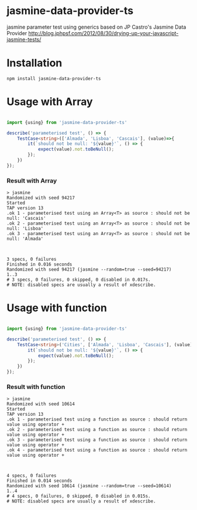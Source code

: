 # jasmine-data-provider-ts
jasmine parameter test using generics based on JP Castro's Jasmine Data Provider 
http://blog.jphpsf.com/2012/08/30/drying-up-your-javascript-jasmine-tests/


# Installation
```
npm install jasmine-data-provider-ts
```

# Usage with Array<T>
```TypeScript

import {using} from 'jasmine-data-provider-ts'

describe('parameterised test', () => {
    TestCase<string>(['Almada', 'Lisboa', 'Cascais'], (value)=>{
        it(`should not be null: '${value}'`, () => {
            expect(value).not.toBeNull();
        });
    })
});

```
### Result with Array<T>
```
> jasmine
Randomized with seed 94217
Started
TAP version 13
.ok 1 - parameterised test using an Array<T> as source : should not be null: 'Cascais'
.ok 2 - parameterised test using an Array<T> as source : should not be null: 'Lisboa'
.ok 3 - parameterised test using an Array<T> as source : should not be null: 'Almada'



3 specs, 0 failures
Finished in 0.016 seconds
Randomized with seed 94217 (jasmine --random=true --seed=94217)
1..3
# 3 specs, 0 failures, 0 skipped, 0 disabled in 0.017s.
# NOTE: disabled specs are usually a result of xdescribe.
```

# Usage with function
```TypeScript

import {using} from 'jasmine-data-provider-ts'

describe('parameterised test', () => {
    TestCase<string>('Cities', ['Almada', 'Lisboa', 'Cascais'], (value)=>{
        it(`should not be null: '${value}'`, () => {
            expect(value).not.toBeNull();
        });
    })
});

```
### Result with function
```
> jasmine
Randomized with seed 10614
Started
TAP version 13
.ok 1 - parameterised test using a function as source : should return value using operator +
.ok 2 - parameterised test using a function as source : should return value using operator +
.ok 3 - parameterised test using a function as source : should return value using operator +
.ok 4 - parameterised test using a function as source : should return value using operator +



4 specs, 0 failures
Finished in 0.014 seconds
Randomized with seed 10614 (jasmine --random=true --seed=10614)
1..4
# 4 specs, 0 failures, 0 skipped, 0 disabled in 0.015s.
# NOTE: disabled specs are usually a result of xdescribe.
```

